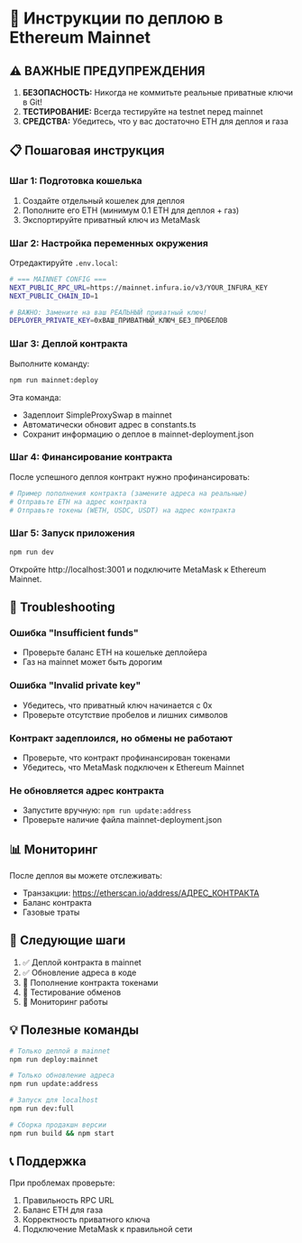 # 🚀 Инструкции по деплою в Ethereum Mainnet

## ⚠️ ВАЖНЫЕ ПРЕДУПРЕЖДЕНИЯ

1. **БЕЗОПАСНОСТЬ:** Никогда не коммитьте реальные приватные ключи в Git!
2. **ТЕСТИРОВАНИЕ:** Всегда тестируйте на testnet перед mainnet
3. **СРЕДСТВА:** Убедитесь, что у вас достаточно ETH для деплоя и газа

## 📋 Пошаговая инструкция

### Шаг 1: Подготовка кошелька

1. Создайте отдельный кошелек для деплоя
2. Пополните его ETH (минимум 0.1 ETH для деплоя + газ)
3. Экспортируйте приватный ключ из MetaMask

### Шаг 2: Настройка переменных окружения

Отредактируйте `.env.local`:

```bash
# === MAINNET CONFIG ===
NEXT_PUBLIC_RPC_URL=https://mainnet.infura.io/v3/YOUR_INFURA_KEY
NEXT_PUBLIC_CHAIN_ID=1

# ВАЖНО: Замените на ваш РЕАЛЬНЫЙ приватный ключ!
DEPLOYER_PRIVATE_KEY=0xВАШ_ПРИВАТНЫЙ_КЛЮЧ_БЕЗ_ПРОБЕЛОВ
```

### Шаг 3: Деплой контракта

Выполните команду:
```bash
npm run mainnet:deploy
```

Эта команда:
- Задеплоит SimpleProxySwap в mainnet
- Автоматически обновит адрес в constants.ts
- Сохранит информацию о деплое в mainnet-deployment.json

### Шаг 4: Финансирование контракта

После успешного деплоя контракт нужно профинансировать:

```bash
# Пример пополнения контракта (замените адреса на реальные)
# Отправьте ETH на адрес контракта
# Отправьте токены (WETH, USDC, USDT) на адрес контракта
```

### Шаг 5: Запуск приложения

```bash
npm run dev
```

Откройте http://localhost:3001 и подключите MetaMask к Ethereum Mainnet.

## 🔧 Troubleshooting

### Ошибка "Insufficient funds"
- Проверьте баланс ETH на кошельке деплойера
- Газ на mainnet может быть дорогим

### Ошибка "Invalid private key"
- Убедитесь, что приватный ключ начинается с 0x
- Проверьте отсутствие пробелов и лишних символов

### Контракт задеплоился, но обмены не работают
- Проверьте, что контракт профинансирован токенами
- Убедитесь, что MetaMask подключен к Ethereum Mainnet

### Не обновляется адрес контракта
- Запустите вручную: `npm run update:address`
- Проверьте наличие файла mainnet-deployment.json

## 📊 Мониторинг

После деплоя вы можете отслеживать:
- Транзакции: https://etherscan.io/address/АДРЕС_КОНТРАКТА
- Баланс контракта
- Газовые траты

## 🎯 Следующие шаги

1. ✅ Деплой контракта в mainnet
2. ✅ Обновление адреса в коде
3. 🔄 Пополнение контракта токенами
4. 🔄 Тестирование обменов
5. 🔄 Мониторинг работы

## 💡 Полезные команды

```bash
# Только деплой в mainnet
npm run deploy:mainnet

# Только обновление адреса
npm run update:address

# Запуск для localhost
npm run dev:full

# Сборка продакшн версии
npm run build && npm start
```

## 📞 Поддержка

При проблемах проверьте:
1. Правильность RPC URL
2. Баланс ETH для газа
3. Корректность приватного ключа
4. Подключение MetaMask к правильной сети
